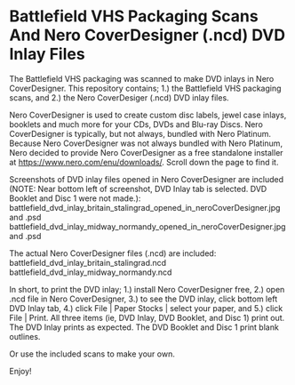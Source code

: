 # Battlefield VHS Packaging Scans And Nero CoverDesigner (.ncd) DVD Inlay Files

The Battlefield VHS packaging was scanned to make DVD inlays in Nero CoverDesigner. This repository contains; 1.) the Battlefield VHS packaging scans, and 2.) the Nero CoverDesiger (.ncd) DVD inlay files.

Nero CoverDesigner is used to create custom disc labels, jewel case inlays, booklets and much more for your CDs, DVDs and Blu-ray Discs. Nero CoverDesigner is typically, but not always, bundled with Nero Platinum. Because Nero CoverDesigner was not always bundled with Nero Platinum, Nero decided to provide Nero CoverDesigner as a free standalone installer at https://www.nero.com/enu/downloads/. Scroll down the page to find it.

Screenshots of DVD inlay files opened in Nero CoverDesigner are included (NOTE: Near bottom left of screenshot, DVD Inlay tab is selected. DVD Booklet and Disc 1 were not made.):
battlefield_dvd_inlay_britain_stalingrad_opened_in_neroCoverDesigner.jpg and .psd
battlefield_dvd_inlay_midway_normandy_opened_in_neroCoverDesigner.jpg and .psd

The actual Nero CoverDesigner files (.ncd) are included:
battlefield_dvd_inlay_britain_stalingrad.ncd
battlefield_dvd_inlay_midway_normandy.ncd

In short, to print the DVD inlay; 1.) install Nero CoverDesigner free, 2.) open .ncd file in Nero CoverDesigner, 3.) to see the DVD inlay, click bottom left DVD Inlay tab, 4.) click File | Paper Stocks | select your paper, and 5.) click File | Print. All three items (ie, DVD Inlay, DVD Booklet, and Disc 1) print out. The DVD Inlay prints as expected. The DVD Booklet and Disc 1 print blank outlines.

Or use the included scans to make your own.

Enjoy!
